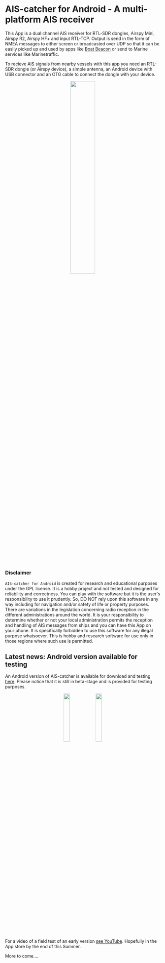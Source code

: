 # AIS-catcher for Android - A multi-platform AIS receiver 
This App is a dual channel AIS receiver for RTL-SDR dongles, Airspy Mini, Airspy R2, Airspy HF+ and input RTL-TCP. Output is send in the form of NMEA messages to either 
screen or broadcasted over UDP so that it can be easily picked up and used by apps like [Boat Beacon](https://pocketmariner.com/mobile-apps/boatbeacon/) or send to Marine services
like Marinetraffic.

To recieve AIS signals from nearby vessels with this app you need an RTL-SDR dongle (or Airspy device), a simple antenna, an Android device with USB connector and an OTG cable to connect the dongle with your device.

<p align="center">
<img src="https://raw.githubusercontent.com/jvde-github/AIS-catcher/media/media/equipment.jpg" width=40% height=40%>
</p>

### Disclaimer

```AIS-catcher for Android```  is created for research and educational purposes under the GPL license. It is a hobby project and not tested and designed for reliability and correctness. 
You can play with the software but it is the user's responsibility to use it prudently. So,  DO NOT rely upon this software in any way including for navigation 
and/or safety of life or property purposes.
There are variations in the legislation concerning radio reception in the different administrations around the world. 
It is your responsibility to determine whether or not your local administration permits the reception and handling of AIS messages from ships and you can have this App on your phone. 
It is specifically forbidden to use this software for any illegal purpose whatsoever. 
This is hobby and research software for use only in those regions where such use is permitted.

## Latest news: Android version available for testing

An Android version of AIS-catcher is available for download and testing [here](https://github.com/jvde-github/AIS-catcher-for-Android). Please notice that it is still in beta-stage and is provided for testing purposes.
<p align="center">
<img src="https://raw.githubusercontent.com/jvde-github/AIS-catcher/media/media/AIScatcher%20for%20Android%20screenshot%201.png" width=20% height=20%>
<img src="https://raw.githubusercontent.com/jvde-github/AIS-catcher/media/media/AIScatcher%20for%20Android%20screenshot%202.png" width=20% height=20%>
</p>

For a video of a field test of an early version [see YouTube](https://www.youtube.com/watch?v=Sn-3c-qCxu4). Hopefully in the App store by the end of this Summer.

More to come....
